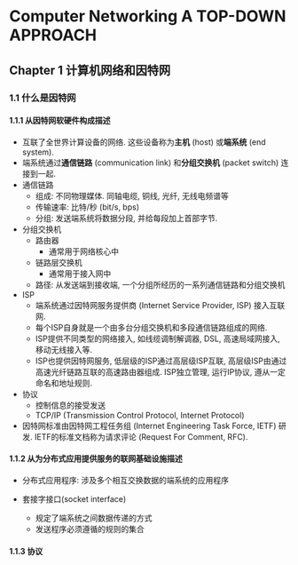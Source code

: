 # Computer Networking A TOP-DOWN APPROACH

## Chapter 1 计算机网络和因特网

### 1.1 什么是因特网
#### 1.1.1 从因特网软硬件构成描述

- 互联了全世界计算设备的网络. 这些设备称为**主机** (host) 或**端系统** (end system). 
- 端系统通过**通信链路** (communication link) 和**分组交换机** (packet switch) 连接到一起.
- 通信链路
  - 组成: 不同物理媒体. 同轴电缆, 铜线, 光纤, 无线电频谱等
  - 传输速率: 比特/秒 (bit/s, bps)
  - 分组: 发送端系统将数据分段, 并给每段加上首部字节.
- 分组交换机
  - 路由器
    - 通常用于网络核心中
  - 链路层交换机
    - 通常用于接入网中
  - 路径: 从发送端到接收端, 一个分组所经历的一系列通信链路和分组交换机
- ISP
  - 端系统通过因特网服务提供商 (Internet Service Provider, ISP) 接入互联网. 
  - 每个ISP自身就是一个由多台分组交换机和多段通信链路组成的网络. 
  - ISP提供不同类型的网络接入, 如线缆调制解调器, DSL, 高速局域网接入, 移动无线接入等. 
  - ISP也提供因特网服务, 低层级的ISP通过高层级ISP互联, 高层级ISP由通过高速光纤链路互联的高速路由器组成. ISP独立管理, 运行IP协议, 遵从一定命名和地址规则.
- 协议
  - 控制信息的接受发送
  - TCP/IP (Transmission Control Protocol, Internet Protocol)
- 因特网标准由因特网工程任务组 (Internet Engineering Task Force, IETF) 研发. IETF的标准文档称为请求评论 (Request For Comment, RFC). 



#### 1.1.2 从为分布式应用提供服务的联网基础设施描述

- 分布式应用程序: 涉及多个相互交换数据的端系统的应用程序

- 套接字接口(socket interface)

  - 规定了端系统之间数据传递的方式
  - 发送程序必须遵循的规则的集合



#### 1.1.3 协议

